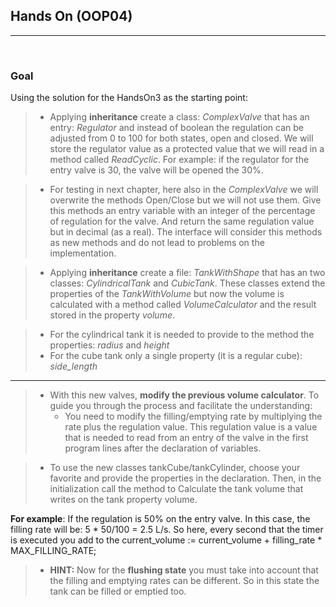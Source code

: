 ## Hands On (OOP04)

----
<br>

### Goal

Using the solution for the HandsOn3 as the starting point:


>* Applying **inheritance** create a class: *ComplexValve* that has an entry: *Regulator* and instead of boolean the regulation can be adjusted from 0 to 100 for both states, open and closed. We will store the regulator value as a protected value that we will read in a method called *ReadCyclic*. For example: if the regulator for the entry valve is 30, the valve will be opened the 30%.

>* For testing in next chapter, here also in the *ComplexValve* we will overwrite the methods Open/Close but we will not use them. Give this methods an entry variable with an integer of the percentage of regulation for the valve. And return the same regulation value but in decimal (as a real). The interface will consider this methods as new methods and do not lead to problems on the implementation.

>* Applying **inheritance** create a file: *TankWithShape* that has an two classes: *CylindricalTank* and *CubicTank*. These classes extend the properties of the *TankWithVolume* but now the volume is calculated with a  method called *VolumeCalculator* and the result stored in the property *volume*.

>   * For the cylindrical tank it is needed to provide to the method the properties: *radius* and *height*
>   * For the cube tank only a single property (it is a regular cube): *side_length*

----

>* With this new valves, **modify the previous volume calculator**. To guide you through the process and facilitate the understanding:
>   * You need to modify the filling/emptying rate by multiplying the rate plus the regulation value. This regulation value is a value that is needed to read from an entry of the valve in the first program lines after the declaration of variables.

>   * To use the new classes tankCube/tankCylinder, choose your favorite and provide the properties in the declaration. Then, in the initialization call the method to Calculate the tank volume that writes on the tank property volume.


**For example**: If the regulation is 50% on the entry valve. In this case, the filling rate will be: 5 * 50/100 = 2.5 L/s. So here, every second that the timer is executed you add to the current_volume := current_volume + filling_rate * MAX_FILLING_RATE;


>* **HINT:** Now for the **flushing state** you must take into account that the filling and emptying rates can be different. So in this state the tank can be filled or emptied too.

